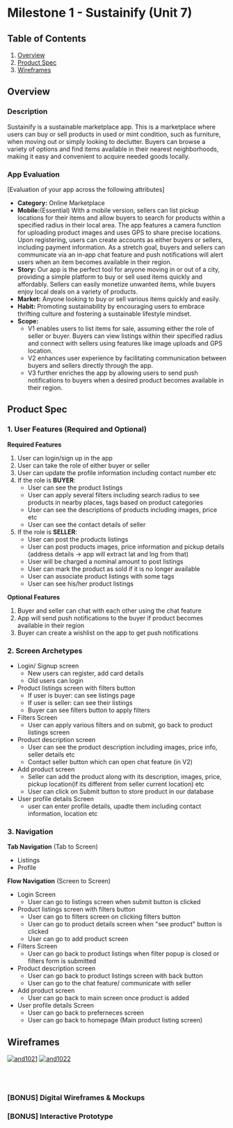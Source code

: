 # Milestone 1 - Sustainify (Unit 7)

## Table of Contents

1. [Overview](#Overview)
1. [Product Spec](#Product-Spec)
1. [Wireframes](#Wireframes)

## Overview

### Description

Sustainify is a sustainable marketplace app. This is a marketplace where users can buy or sell products in used or mint condition, such as furniture, when moving out or simply looking to declutter. Buyers can browse a variety of options and find items available in their nearest neighborhoods, making it easy and convenient to acquire needed goods locally.

### App Evaluation

[Evaluation of your app across the following attributes]
- **Category:** Online Marketplace
- **Mobile:**(Essential) With a mobile version, sellers can list pickup locations for their items and allow buyers to search for products within a specified radius in their local area. The app features a camera function for uploading product images and uses GPS to share precise locations. Upon registering, users can create accounts as either buyers or sellers, including payment information. As a stretch goal, buyers and sellers can communicate via an in-app chat feature and push notifications will alert users when an item becomes available in their region.
- **Story:** Our app is the perfect tool for anyone moving in or out of a city, providing a simple platform to buy or sell used items quickly and affordably. Sellers can easily monetize unwanted items, while buyers enjoy local deals on a variety of products.
- **Market:** Anyone looking to buy or sell various items quickly and easily.
- **Habit:** Promoting sustainability by encouraging users to embrace thrifting culture and fostering a sustainable lifestyle mindset.
- **Scope:** 
    - V1 enables users to list items for sale, assuming either the role of seller or buyer. Buyers can view listings within their specified radius and connect with sellers using features like image uploads and GPS location.
    - V2 enhances user experience by facilitating communication between buyers and sellers directly through the app.
    - V3 further enriches the app by allowing users to send push notifications to buyers when a desired product becomes available in their region.

## Product Spec

### 1. User Features (Required and Optional)

**Required Features**

1. User can login/sign up in the app
2. User can take the role of either buyer or seller
3. User can update the profile information including contact number etc
4. If the role is **BUYER**:
    * User can see the product listings
    * User can apply several filters including search radius to see products in nearby places, tags based on product categories
    * User can see the descriptions of products including images, price etc
    * User can see the contact details of seller
5. If the role is **SELLER**:
    * User can post the products listings
    * User can post products images, price information and pickup details (address details -> app will extract lat and lng from that)
    * User will be charged a nominal amount to post listings
    * User can mark the product as sold if it is no longer available
    * User can associate product listings with some tags
    * User can see his/her product listings

**Optional Features**

1. Buyer and seller can chat with each other using the chat feature
2. App will send push notifications to the buyer if product becomes available in their region
3. Buyer can create a wishlist on the app to get push notifications

### 2. Screen Archetypes

- Login/ Signup screen
  - New users can register, add card details
  - Old users can login
- Product listings screen with filters button
  - If user is buyer: can see listings page
  - If user is seller: can see their listings
  - Buyer can see filters button to apply filters
- Filters Screen
    - User can apply various filters and on submit, go back to product listings screen
- Product description screen
    - User can see the product description including images, price info, seller details etc
    - Contact seller button which can open chat feature (in V2)
- Add product screen
    - Seller can add the product along with its description, images, price, pickup location(if its different from seller current location) etc
    - User can click on Submit button to store product in our database
- User profile details Screen
    - user can enter profile details, upadte them including contact information, location etc
    

### 3. Navigation

**Tab Navigation** (Tab to Screen)

* Listings
* Profile 

**Flow Navigation** (Screen to Screen)

- Login Screen
  - User can go to listings screen when submit button is clicked
- Product listings screen with filters button
  - User can go to filters screen on clicking filters button
  - User can go to product details screen when "see product" button is clicked
  - User can go to add product screen
- Filters Screen
    - User can go back to product listings when filter popup is closed or filters form is submitted
- Product description screen
    - User can go back to product listings screen with back button
    - User can go to the chat feature/ communicate with seller
- Add product screen
    - User can go back to main screen once product is added
- User profile details Screen
    - User can go back to preferneces screen
    - User can go back to homepage (Main product listing screen)


## Wireframes

<a href="https://ibb.co/bQgLCJf"><img src="https://i.ibb.co/4KZMXdQ/and1021.jpg" alt="and1021" border="0"></a>
<a href="https://ibb.co/HYCmLCN"><img src="https://i.ibb.co/RPNLGNh/and1022.jpg" alt="and1022" border="0"></a>

<br>

<br>

### [BONUS] Digital Wireframes & Mockups

### [BONUS] Interactive Prototype

<br>
